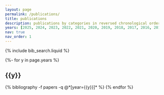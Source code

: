 ```yaml
---
layout: page
permalink: /publications/
title: publications
description: publications by categories in reversed chronological order. generated by jekyll-scholar.
years: [2025, 2024, 2023, 2022, 2021, 2020, 2019, 2018, 2017, 2016, 2015]
nav: true
nav_order: 1
---
```


<!-- _pages/publications.md -->

<!-- Bibsearch Feature -->

{% include bib_search.liquid %}

<div class="publications">

{%- for y in page.years %}
  <h2 class="year">{{y}}</h2>
  {% bibliography -f papers -q @*[year={{y}}]* %}
{% endfor %}

</div>
